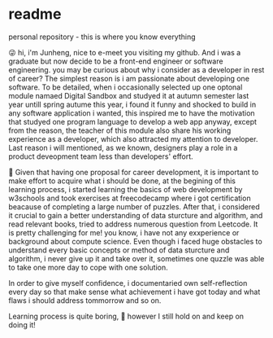 # readme
personal repository - this is where you know everything

😜 hi, i'm Junheng, nice to e-meet you visiting my github. And i was a graduate but now decide to be a front-end engineer or software engineering.
you may be curious about why i consider as a developer in rest of career? The simplest reason is i am passionate about developing one software. To be detailed, when i occasionally selected up one optonal module namaed Digital Sandbox and studyed it at autumn semester last year untill spring autume this year, i found it funny and shocked to build in any software application i wanted, this inspired me to have the motivation that studyed one program language to develop a web app anyway, except from the reason, the teacher of this module also share his working experience as a developer, which also attracted my attention to developer. Last reason i will mentioned, as we known, designers play a role in a product deveopment team less than developers' effort. 

🤤 Given that having one proposal for career development, it is important to make effort to acquire what i should be done, at the begining of this learning process, i started learning the basics of web development by w3schools and took exercises at freecodecamp where i got certification beacause of completing a large number of puzzles. After that, i considered it crucial to gain a better understanding of data sturcture and algorithm, and read relevant books, tried to address numerous question from Leetcode. It is pretty challenging for me! you know, i have not any exxperience or background about compute science. Even though i faced huge obstacles to understand every basic concepts or method of data sturcture and algorithm, i never give up it and take over it, sometimes one quzzle was able to take one more day to cope with one solution.

In order to give myself confidence, i documentaried own self-reflection every day so that make sense what achievement i have got today and what flaws i should address tommorrow and so on.

Learning process is quite boring, 🧐 however I still hold on and keep on doing it!

